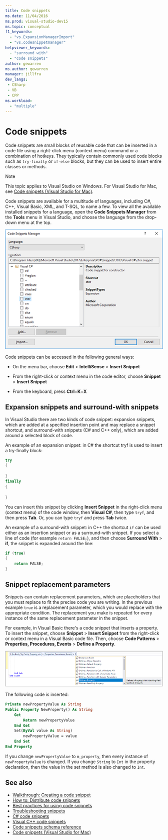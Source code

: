 ```yaml
---
title: Code snippets
ms.date: 11/04/2016
ms.prod: visual-studio-dev15
ms.topic: conceptual
f1_keywords:
  - "vs.ExpansionManagerImport"
  - "vs.codesnippetmanager"
helpviewer_keywords:
  - "surround with"
  - "code snippets"
author: gewarren
ms.author: gewarren
manager: jillfra
dev_langs:
 - CSharp
 - VB
 - CPP
ms.workload:
  - "multiple"
---
```

# Code snippets

Code snippets are small blocks of reusable code that can be inserted in a code file using a right-click menu (context menu) command or a combination of hotkeys. They typically contain commonly used code blocks such as `try-finally` or `if-else` blocks, but they can be used to insert entire classes or methods.

> [!NOTE]
> This topic applies to Visual Studio on Windows. For Visual Studio for Mac, see [Code snippets (Visual Studio for Mac)](/visualstudio/mac/snippets).

Code snippets are available for a multitude of languages, including C#, C++, Visual Basic, XML, and T-SQL, to name a few. To view all the available installed snippets for a language, open the **Code Snippets Manager** from the **Tools** menu in Visual Studio, and choose the language from the drop-down menu at the top.

![Code Snippets Manager dialog box](media/code-snippets-manager.png)

Code snippets can be accessed in the following general ways:

- On the menu bar, choose **Edit** > **IntelliSense** > **Insert Snippet**

- From the right-click or context menu in the code editor, choose **Snippet** > **Insert Snippet**

- From the keyboard, press **Ctrl**+**K**+**X**

## Expansion snippets and surround-with snippets

In Visual Studio there are two kinds of code snippet: expansion snippets, which are added at a specified insertion point and may replace a snippet shortcut, and surround-with snippets (C# and C++ only), which are added around a selected block of code.

An example of an expansion snippet: in C# the shortcut tryf is used to insert a try-finally block:

```csharp
try
{

}
finally
{

}
```

You can insert this snippet by clicking **Insert Snippet** in the right-click menu (context menu) of the code window, then **Visual C#**, then type `tryf`, and then press **Tab**. Or, you can type `tryf` and press **Tab** twice.

An example of a surround-with snippet: in C++ the shortcut `if` can be used either as an insertion snippet or as a surround-with snippet. If you select a line of code (for example `return FALSE;`), and then choose **Surround With** > **if**, the snippet is expanded around the line:

```cpp
if (true)
{
    return FALSE;
}
```

## Snippet replacement parameters

Snippets can contain replacement parameters, which are placeholders that you must replace to fit the precise code you are writing. In the previous example `true` is a replacement parameter, which you would replace with the appropriate condition. The replacement you make is repeated for every instance of the same replacement parameter in the snippet.

For example, in Visual Basic there's a code snippet that inserts a property. To insert the snippet, choose **Snippet** > **Insert Snippet** from the right-click or context menu in a Visual Basic code file. Then, choose **Code Patterns** > **Properties, Procedures, Events** > **Define a Property**.

![Code snippet menu for Define a Property](media/code-snippets-vb-property.png)

The following code is inserted:

```vb
Private newPropertyValue As String
Public Property NewProperty() As String
    Get
        Return newPropertyValue
    End Get
    Set(ByVal value As String)
        newPropertyValue = value
    End Set
End Property
```

If you change `newPropertyValue` to `m_property`, then every instance of `newPropertyValue` is changed. If you change `String` to `Int` in the property declaration, then the value in the set method is also changed to `Int`.

## See also

- [Walkthrough: Creating a code snippet](../ide/walkthrough-creating-a-code-snippet.md)
- [How to: Distribute code snippets](../ide/how-to-distribute-code-snippets.md)
- [Best practices for using code snippets](../ide/best-practices-for-using-code-snippets.md)
- [Troubleshooting snippets](../ide/troubleshooting-snippets.md)
- [C# code snippets](../ide/visual-csharp-code-snippets.md)
- [Visual C++ code snippets](../ide/visual-cpp-code-snippets.md)
- [Code snippets schema reference](../ide/code-snippets-schema-reference.md)
- [Code snippets (Visual Studio for Mac)](/visualstudio/mac/snippets)